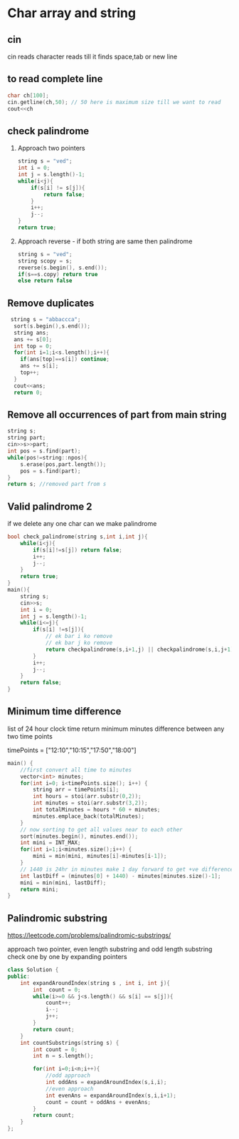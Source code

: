 # Char array and string

## cin

cin reads character reads till it finds space,tab or new line

## to read complete line

```c++
char ch[100];
cin.getline(ch,50); // 50 here is maximum size till we want to read
cout<<ch
```

## check palindrome

1. Approach two pointers

   ```c++
   string s = "ved";
   int i = 0;
   int j = s.length()-1;
   while(i<j){
       if(s[i] != s[j]){
           return false;
       }
       i++;
       j--;
   }
   return true;
   ```

2. Approach reverse - if both string are same then palindrome

   ```c++
   string s = "ved";
   string scopy = s;
   reverse(s.begin(), s.end());
   if(s==s.copy) return true
   else return false
   ```

## Remove duplicates

```c++
 string s = "abbaccca";
  sort(s.begin(),s.end());
  string ans;
  ans += s[0];
  int top = 0;
  for(int i=1;i<s.length();i++){
    if(ans[top]==s[i]) continue;
    ans += s[i];
    top++;
  }
  cout<<ans;
  return 0;
```

## Remove all occurrences of part from main string

```cpp
string s;
string part;
cin>>s>>part;
int pos = s.find(part);
while(pos!=string::npos){
    s.erase(pos,part.length());
    pos = s.find(part);
}
return s; //removed part from s
```

## Valid palindrome 2

if we delete any one char can we make palindrome

```cpp
bool check_palindrome(string s,int i,int j){
    while(i<j){
        if(s[i]!=s[j]) return false;
        i++;
        j--;
    }
    return true;
}
main(){
    string s;
    cin>>s;
    int i = 0;
    int j = s.length()-1;
    while(i<=j){
        if(s[i] !=s[j]){
            // ek bar i ko remove
            // ek bar j ko remove
            return checkpalindrome(s,i+1,j) || checkpalindrome(s,i,j+1);
        }
        i++;
        j--;
    }
    return false;
}
```

## Minimum time difference

list of 24 hour clock time return minimum minutes difference between any two time points

timePoints = ["12:10","10:15","17:50","18:00"]

```cpp
main() {
    //first convert all time to minutes
    vector<int> minutes;
    for(int i=0; i<timePoints.size(); i++) {
        string arr = timePoints[i];
        int hours = stoi(arr.substr(0,2));
        int minutes = stoi(arr.substr(3,2));
        int totalMinutes = hours * 60 + minutes;
        minutes.emplace_back(totalMinutes);
    }
    // now sorting to get all values near to each other
    sort(minutes.begin(), minutes.end());
    int mini = INT_MAX;
    for(int i=1;i<minutes.size();i++) {
        mini = min(mini, minutes[i]-minutes[i-1]);
    }
    // 1440 is 24hr in minutes make 1 day forward to get +ve difference
    int lastDiff = (minutes[0] + 1440) - minutes[minutes.size()-1];
    mini = min(mini, lastDiff);
    return mini;
}
```

## Palindromic substring

<https://leetcode.com/problems/palindromic-substrings/>

approach two pointer, even length substring and odd length substring check one by one by expanding pointers

```cpp
class Solution {
public:
    int expandAroundIndex(string s , int i, int j){
        int  count = 0;
        while(i>=0 && j<s.length() && s[i] == s[j]){
            count++;
            i--;
            j++;
        }
        return count;
    }
    int countSubstrings(string s) {
        int count = 0;
        int n = s.length();

        for(int i=0;i<n;i++){
            //odd approach
            int oddAns = expandAroundIndex(s,i,i);
            //even approach
            int evenAns = expandAroundIndex(s,i,i+1);
            count = count + oddAns + evenAns;
        }
        return count;
    }
};
```
